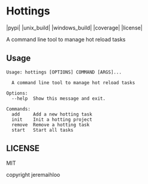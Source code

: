 # Hottings

|pypi| |unix_build| |windows_build| |coverage| |license|

A command line tool to manage hot reload tasks

## Usage

```
Usage: hottings [OPTIONS] COMMAND [ARGS]...

  A command line tool to manage hot reload tasks

Options:
  --help  Show this message and exit.

Commands:
  add     Add a new hotting task
  init    Init a hotting project
  remove  Remove a hotting task
  start   Start all tasks

```

## LICENSE

MIT

copyright jeremaihloo